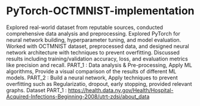 # PyTorch-OCTMNIST-implementation
Explored real-world dataset from reputable sources, conducted comprehensive data analysis and preprocessing. Explored PyTorch for neural network building, hyperparameter tuning, and model evaluation. Worked with OCTMNIST dataset, preprocessed data, and designed neural network architecture with techniques to prevent overfitting. Discussed results including training/validation accuracy, loss, and evaluation metrics like precision and recall.
PART_1 : Data analysis & Pre-processing, Apply ML algorithms, Provide a visual comparison of the results of different ML models. 
PART_2 : Build a neural network, Apply techniques to prevent overfitting such as Regularizatio, dropout, early stopping, provided relevant graphs.
Dataset PART_1 : https://health.data.ny.gov/Health/Hospital-Acquired-Infections-Beginning-2008/utrt-zdsi/about_data
